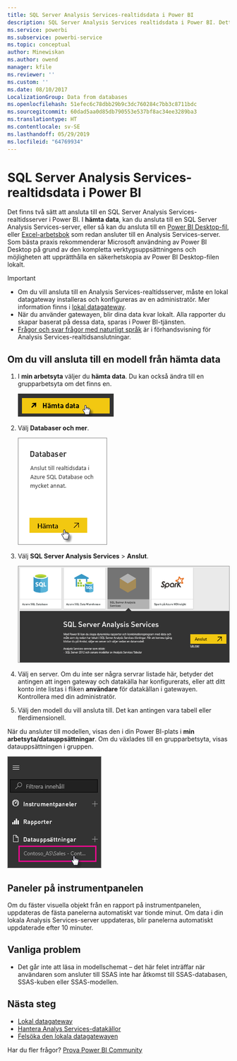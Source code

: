 ```yaml
---
title: SQL Server Analysis Services-realtidsdata i Power BI
description: SQL Server Analysis Services realtidsdata i Power BI. Detta görs via en datakälla som har konfigurerats för en företagsgateway.
ms.service: powerbi
ms.subservice: powerbi-service
ms.topic: conceptual
author: Minewiskan
ms.author: owend
manager: kfile
ms.reviewer: ''
ms.custom: ''
ms.date: 08/10/2017
LocalizationGroup: Data from databases
ms.openlocfilehash: 51efec6c78dbb29b9c3dc760284c7bb3c8711bdc
ms.sourcegitcommit: 60dad5aa0d85db790553e537bf8ac34ee3289ba3
ms.translationtype: HT
ms.contentlocale: sv-SE
ms.lasthandoff: 05/29/2019
ms.locfileid: "64769934"
---
```

# <a name="sql-server-analysis-services-live-data-in-power-bi"></a>SQL Server Analysis Services-realtidsdata i Power BI

Det finns två sätt att ansluta till en SQL Server Analysis Services-realtidsserver i Power BI. I **hämta data**, kan du ansluta till en SQL Server Analysis Services-server, eller så kan du ansluta till en [Power BI Desktop-fil](service-desktop-files.md), eller [Excel-arbetsbok](service-excel-workbook-files.md) som redan ansluter till en Analysis Services-server. Som bästa praxis rekommenderar Microsoft användning av Power BI Desktop på grund av den kompletta verktygsuppsättningens och möjligheten att upprätthålla en säkerhetskopia av Power BI Desktop-filen lokalt.

>[!IMPORTANT]
> * Om du vill ansluta till en Analysis Services-realtidsserver, måste en lokal datagateway installeras och konfigureras av en administratör. Mer information finns i [lokal datagateway](service-gateway-onprem.md).
> * När du använder gatewayen, blir dina data kvar lokalt.  Alla rapporter du skapar baserat på dessa data, sparas i Power BI-tjänsten. 
> * [Frågor och svar frågor med naturligt språk](service-q-and-a-direct-query.md) är i förhandsvisning för Analysis Services-realtidsanslutningar.

## <a name="to-connect-to-a-model-from-get-data"></a>Om du vill ansluta till en modell från hämta data

1. I **min arbetsyta** väljer du **hämta data**. Du kan också ändra till en grupparbetsyta om det finns en.

   ![Knappen Anslut för att hämta data](media/sql-server-analysis-services-tabular-data/connecttoas_getdatabutton.png)

2. Välj **Databaser och mer**.

   ![Anslut för att hämta data 1](media/sql-server-analysis-services-tabular-data/connecttoas_getdata_1.png)

3. Välj **SQL Server Analysis Services** > **Anslut**.

   ![Anslut för att hämta data 2](media/sql-server-analysis-services-tabular-data/connecttoas_getdata_2.png)

4. Välj en server. Om du inte ser några servrar listade här, betyder det antingen att ingen gateway och datakälla har konfigurerats, eller att ditt konto inte listas i fliken **användare** för datakällan i gatewayen. Kontrollera med din administratör.

5. Välj den modell du vill ansluta till. Det kan antingen vara tabell eller flerdimensionell.

När du ansluter till modellen, visas den i din Power BI-plats i **min arbetsyta/datauppsättningar**. Om du växlades till en grupparbetsyta, visas datauppsättningen i gruppen.

![Ansluta till datamängd](media/sql-server-analysis-services-tabular-data/connecttoas_dataset_5.png)

## <a name="dashboard-tiles"></a>Paneler på instrumentpanelen

Om du fäster visuella objekt från en rapport på instrumentpanelen, uppdateras de fästa panelerna automatiskt var tionde minut. Om data i din lokala Analysis Services-server uppdateras, blir panelerna automatiskt uppdaterade efter 10 minuter.

## <a name="common-issues"></a>Vanliga problem

* Det går inte att läsa in modellschemat – det här felet inträffar när användaren som ansluter till SSAS inte har åtkomst till SSAS-databasen, SSAS-kuben eller SSAS-modellen.

## <a name="next-steps"></a>Nästa steg

* [Lokal datagateway](service-gateway-onprem.md)  
* [Hantera Analys Services-datakällor](service-gateway-enterprise-manage-ssas.md)  
* [Felsöka den lokala datagatewayen](service-gateway-onprem-tshoot.md)  

Har du fler frågor? [Prova Power BI Community](http://community.powerbi.com/)
